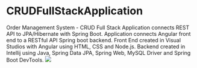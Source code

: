 # CRUDFullStackApplication
 Order Management System - CRUD Full Stack Application connects REST API to JPA/Hibernate with Spring Boot. Application connects Angular front end to a RESTful API Spring boot backend. Front End created in Visual Studios with Angular using HTML, CSS and Node.js. 
 Backend created in Intellij using Java, Spring Data JPA, Spring Web, MySQL Driver and Spring Boot DevTools.
<img src = "https://github.com/JustinAdkins25/CRUDFullStackApplication/assets/104293741/82c7f65a-e142-45ca-94ff-191abf259971" />
